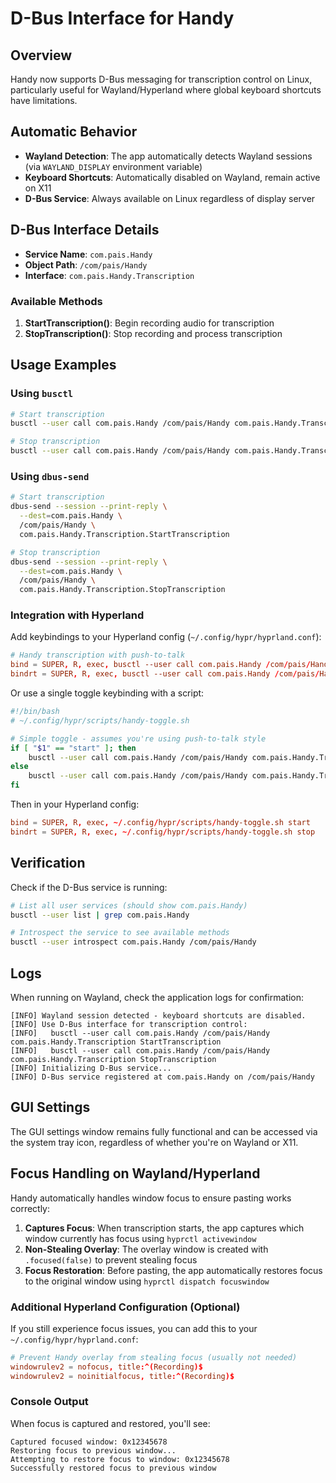 # D-Bus Interface for Handy

## Overview

Handy now supports D-Bus messaging for transcription control on Linux, particularly useful for Wayland/Hyperland where global keyboard shortcuts have limitations.

## Automatic Behavior

- **Wayland Detection**: The app automatically detects Wayland sessions (via `WAYLAND_DISPLAY` environment variable)
- **Keyboard Shortcuts**: Automatically disabled on Wayland, remain active on X11
- **D-Bus Service**: Always available on Linux regardless of display server

## D-Bus Interface Details

- **Service Name**: `com.pais.Handy`
- **Object Path**: `/com/pais/Handy`
- **Interface**: `com.pais.Handy.Transcription`

### Available Methods

1. **StartTranscription()**: Begin recording audio for transcription
2. **StopTranscription()**: Stop recording and process transcription

## Usage Examples

### Using `busctl`

```bash
# Start transcription
busctl --user call com.pais.Handy /com/pais/Handy com.pais.Handy.Transcription StartTranscription

# Stop transcription
busctl --user call com.pais.Handy /com/pais/Handy com.pais.Handy.Transcription StopTranscription
```

### Using `dbus-send`

```bash
# Start transcription
dbus-send --session --print-reply \
  --dest=com.pais.Handy \
  /com/pais/Handy \
  com.pais.Handy.Transcription.StartTranscription

# Stop transcription
dbus-send --session --print-reply \
  --dest=com.pais.Handy \
  /com/pais/Handy \
  com.pais.Handy.Transcription.StopTranscription
```

### Integration with Hyperland

Add keybindings to your Hyperland config (`~/.config/hypr/hyprland.conf`):

```conf
# Handy transcription with push-to-talk
bind = SUPER, R, exec, busctl --user call com.pais.Handy /com/pais/Handy com.pais.Handy.Transcription StartTranscription
bindrt = SUPER, R, exec, busctl --user call com.pais.Handy /com/pais/Handy com.pais.Handy.Transcription StopTranscription
```

Or use a single toggle keybinding with a script:

```bash
#!/bin/bash
# ~/.config/hypr/scripts/handy-toggle.sh

# Simple toggle - assumes you're using push-to-talk style
if [ "$1" == "start" ]; then
    busctl --user call com.pais.Handy /com/pais/Handy com.pais.Handy.Transcription StartTranscription
else
    busctl --user call com.pais.Handy /com/pais/Handy com.pais.Handy.Transcription StopTranscription
fi
```

Then in your Hyperland config:

```conf
bind = SUPER, R, exec, ~/.config/hypr/scripts/handy-toggle.sh start
bindrt = SUPER, R, exec, ~/.config/hypr/scripts/handy-toggle.sh stop
```

## Verification

Check if the D-Bus service is running:

```bash
# List all user services (should show com.pais.Handy)
busctl --user list | grep com.pais.Handy

# Introspect the service to see available methods
busctl --user introspect com.pais.Handy /com/pais/Handy
```

## Logs

When running on Wayland, check the application logs for confirmation:

```
[INFO] Wayland session detected - keyboard shortcuts are disabled.
[INFO] Use D-Bus interface for transcription control:
[INFO]   busctl --user call com.pais.Handy /com/pais/Handy com.pais.Handy.Transcription StartTranscription
[INFO]   busctl --user call com.pais.Handy /com/pais/Handy com.pais.Handy.Transcription StopTranscription
[INFO] Initializing D-Bus service...
[INFO] D-Bus service registered at com.pais.Handy on /com/pais/Handy
```

## GUI Settings

The GUI settings window remains fully functional and can be accessed via the system tray icon, regardless of whether you're on Wayland or X11.

## Focus Handling on Wayland/Hyperland

Handy automatically handles window focus to ensure pasting works correctly:

1. **Captures Focus**: When transcription starts, the app captures which window currently has focus using `hyprctl activewindow`
2. **Non-Stealing Overlay**: The overlay window is created with `.focused(false)` to prevent stealing focus
3. **Focus Restoration**: Before pasting, the app automatically restores focus to the original window using `hyprctl dispatch focuswindow`

### Additional Hyperland Configuration (Optional)

If you still experience focus issues, you can add this to your `~/.config/hypr/hyprland.conf`:

```conf
# Prevent Handy overlay from stealing focus (usually not needed)
windowrulev2 = nofocus, title:^(Recording)$
windowrulev2 = noinitialfocus, title:^(Recording)$
```

### Console Output

When focus is captured and restored, you'll see:

```
Captured focused window: 0x12345678
Restoring focus to previous window...
Attempting to restore focus to window: 0x12345678
Successfully restored focus to previous window
```
